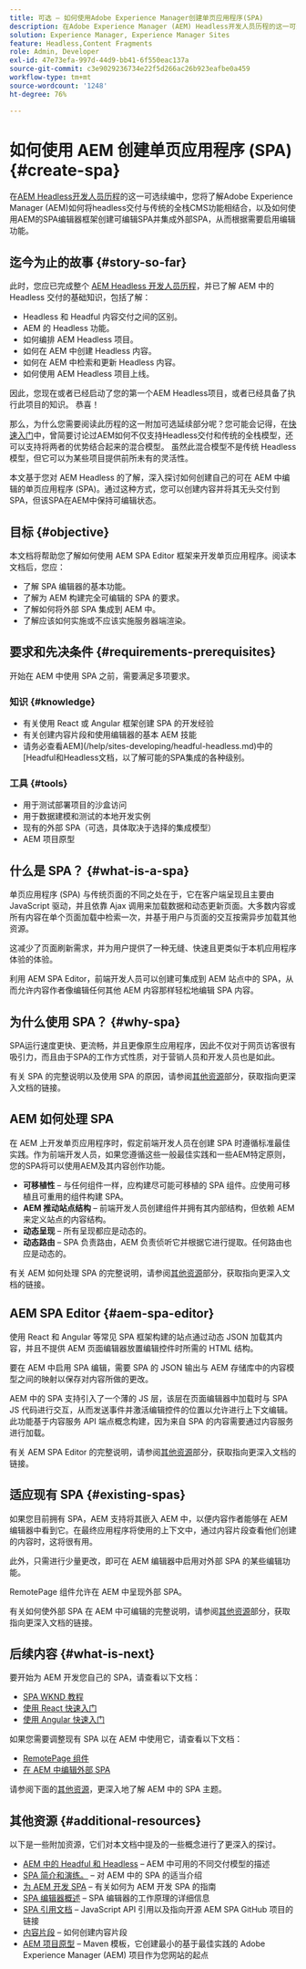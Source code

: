 ```yaml
---
title: 可选 — 如何使用Adobe Experience Manager创建单页应用程序(SPA)
description: 在Adobe Experience Manager (AEM) Headless开发人员历程的这一可选续活动中，您将了解AEM如何将headless交付与传统的全栈CMS功能结合使用，以及如何使用AEM的SPA编辑器框架创建可编辑SPA。
solution: Experience Manager, Experience Manager Sites
feature: Headless,Content Fragments
role: Admin, Developer
exl-id: 47e73efa-997d-44d9-bb41-6f550eac137a
source-git-commit: c3e9029236734e22f5d266ac26b923eafbe0a459
workflow-type: tm+mt
source-wordcount: '1248'
ht-degree: 76%

---
```


# 如何使用 AEM 创建单页应用程序 (SPA) {#create-spa}

在[AEM Headless开发人员历程](overview.md)的这一可选续编中，您将了解Adobe Experience Manager (AEM)如何将headless交付与传统的全栈CMS功能相结合，以及如何使用AEM的SPA编辑器框架创建可编辑SPA并集成外部SPA，从而根据需要启用编辑功能。

## 迄今为止的故事 {#story-so-far}

此时，您应已完成整个 [AEM Headless 开发人员历程](overview.md)，并已了解 AEM 中的 Headless 交付的基础知识，包括了解：

* Headless 和 Headful 内容交付之间的区别。
* AEM 的 Headless 功能。
* 如何编排 AEM Headless 项目。
* 如何在 AEM 中创建 Headless 内容。
* 如何在 AEM 中检索和更新 Headless 内容。
* 如何使用 AEM Headless 项目上线。

因此，您现在或者已经启动了您的第一个AEM Headless项目，或者已经具备了执行此项目的知识。 恭喜！

那么，为什么您需要阅读此历程的这一附加可选延续部分呢？您可能会记得，在[快速入门](getting-started.md#integration-levels)中，曾简要讨论过AEM如何不仅支持Headless交付和传统的全栈模型，还可以支持将两者的优势结合起来的混合模型。 虽然此混合模型不是传统 Headless 模型，但它可以为某些项目提供前所未有的灵活性。

本文基于您对 AEM Headless 的了解，深入探讨如何创建自己的可在 AEM 中编辑的单页应用程序 (SPA)。通过这种方式，您可以创建内容并将其无头交付到SPA，但该SPA在AEM中保持可编辑状态。

## 目标 {#objective}

本文档将帮助您了解如何使用 AEM SPA Editor 框架来开发单页应用程序。阅读本文档后，您应：

* 了解 SPA 编辑器的基本功能。
* 了解为 AEM 构建完全可编辑的 SPA 的要求。
* 了解如何将外部 SPA 集成到 AEM 中。
* 了解应该如何实施或不应该实施服务器端渲染。

## 要求和先决条件 {#requirements-prerequisites}

开始在 AEM 中使用 SPA 之前，需要满足多项要求。

### 知识 {#knowledge}

* 有关使用 React 或 Angular 框架创建 SPA 的开发经验
* 有关创建内容片段和使用编辑器的基本 AEM 技能
* 请务必查看AEM](/help/sites-developing/headful-headless.md)中的[Headful和Headless文档，以了解可能的SPA集成的各种级别。

### 工具 {#tools}

* 用于测试部署项目的沙盒访问
* 用于数据建模和测试的本地开发实例
* 现有的外部 SPA（可选，具体取决于选择的集成模型）
* AEM 项目原型

## 什么是 SPA？ {#what-is-a-spa}

单页应用程序 (SPA) 与传统页面的不同之处在于，它在客户端呈现且主要由 JavaScript 驱动，并且依靠 Ajax 调用来加载数据和动态更新页面。大多数内容或所有内容在单个页面加载中检索一次，并基于用户与页面的交互按需异步加载其他资源。

这减少了页面刷新需求，并为用户提供了一种无缝、快速且更类似于本机应用程序体验的体验。

利用 AEM SPA Editor，前端开发人员可以创建可集成到 AEM 站点中的 SPA，从而允许内容作者像编辑任何其他 AEM 内容那样轻松地编辑 SPA 内容。

## 为什么使用 SPA？ {#why-spa}

SPA运行速度更快、更流畅，并且更像原生应用程序，因此不仅对于网页访客很有吸引力，而且由于SPA的工作方式性质，对于营销人员和开发人员也是如此。

有关 SPA 的完整说明以及使用 SPA 的原因，请参阅[其他资源](#additional-resources)部分，获取指向更深入文档的链接。

## AEM 如何处理 SPA

在 AEM 上开发单页应用程序时，假定前端开发人员在创建 SPA 时遵循标准最佳实践。作为前端开发人员，如果您遵循这些一般最佳实践和一些AEM特定原则，您的SPA将可以使用AEM及其内容创作功能。

* **可移植性** – 与任何组件一样，应构建尽可能可移植的 SPA 组件。应使用可移植且可重用的组件构建 SPA。
* **AEM 推动站点结构** – 前端开发人员创建组件并拥有其内部结构，但依赖 AEM 来定义站点的内容结构。
* **动态呈现** – 所有呈现都应是动态的。
* **动态路由** – SPA 负责路由，AEM 负责侦听它并根据它进行提取。任何路由也应是动态的。

有关 AEM 如何处理 SPA 的完整说明，请参阅[其他资源](#additional-resources)部分，获取指向更深入文档的链接。

## AEM SPA Editor {#aem-spa-editor}

使用 React 和 Angular 等常见 SPA 框架构建的站点通过动态 JSON 加载其内容，并且不提供 AEM 页面编辑器放置编辑控件时所需的 HTML 结构。

要在 AEM 中启用 SPA 编辑，需要 SPA 的 JSON 输出与 AEM 存储库中的内容模型之间的映射以保存对内容所做的更改。

AEM 中的 SPA 支持引入了一个薄的 JS 层，该层在页面编辑器中加载时与 SPA JS 代码进行交互，从而发送事件并激活编辑控件的位置以允许进行上下文编辑。此功能基于内容服务 API 端点概念构建，因为来自 SPA 的内容需要通过内容服务进行加载。

有关 AEM SPA Editor 的完整说明，请参阅[其他资源](#additional-resources)部分，获取指向更深入文档的链接。

## 适应现有 SPA {#existing-spas}

如果您目前拥有 SPA，AEM 支持将其嵌入 AEM 中，以便内容作者能够在 AEM 编辑器中看到它。在最终应用程序将使用的上下文中，通过内容片段查看他们创建的内容时，这将很有用。

此外，只需进行少量更改，即可在 AEM 编辑器中启用对外部 SPA 的某些编辑功能。

RemotePage 组件允许在 AEM 中呈现外部 SPA。

有关如何使外部 SPA 在 AEM 中可编辑的完整说明，请参阅[其他资源](#additional-resources)部分，获取指向更深入文档的链接。

## 后续内容 {#what-is-next}

要开始为 AEM 开发您自己的 SPA，请查看以下文档：

* [SPA WKND 教程](/help/sites-developing/spa-wknd.md)
* [使用 React 快速入门](/help/sites-developing/spa-getting-started-react.md)
* [使用 Angular 快速入门](/help/sites-developing/spa-getting-started-angular.md)

如果您需要调整现有 SPA 以在 AEM 中使用它，请查看以下文档：

* [RemotePage 组件](/help/sites-developing/spa-remote-page.md)
* [在 AEM 中编辑外部 SPA](/help/sites-developing/spa-edit-external.md)

请参阅下面的[其他资源](#additional-resources)，更深入地了解 AEM 中的 SPA 主题。

## 其他资源 {#additional-resources}

以下是一些附加资源，它们对本文档中提及的一些概念进行了更深入的探讨。

* [AEM 中的 Headful 和 Headless](/help/sites-developing/headful-headless.md) – AEM 中可用的不同交付模型的描述
* [SPA 简介和演练。](/help/sites-developing/spa-walkthrough.md) – 对 AEM 中的 SPA 的适当介绍
* [为 AEM 开发 SPA](/help/sites-developing/spa-architecture.md) – 有关如何为 AEM 开发 SPA 的指南
* [SPA 编辑器概述](/help/sites-developing/spa-overview.md) – SPA 编辑器的工作原理的详细信息
* [SPA 引用文档](/help/sites-developing/spa-reference-materials.md) – JavaScript API 引用以及指向开源 AEM SPA GitHub 项目的链接
* [内容片段](/help/assets/content-fragments/content-fragments.md) – 如何创建内容片段
* [AEM 项目原型](https://experienceleague.adobe.com/docs/experience-manager-core-components/using/developing/archetype/overview.html) – Maven 模板，它创建最小的基于最佳实践的 Adobe Experience Manager (AEM) 项目作为您网站的起点
